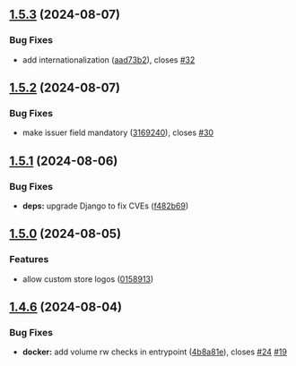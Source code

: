 ## [1.5.3](https://github.com/l4rm4nd/VoucherVault/compare/v1.5.2...v1.5.3) (2024-08-07)


### Bug Fixes

* add internationalization ([aad73b2](https://github.com/l4rm4nd/VoucherVault/commit/aad73b272ba94f6c65ae68558570ffb4602d86b7)), closes [#32](https://github.com/l4rm4nd/VoucherVault/issues/32)

## [1.5.2](https://github.com/l4rm4nd/VoucherVault/compare/v1.5.1...v1.5.2) (2024-08-07)


### Bug Fixes

* make issuer field mandatory ([3169240](https://github.com/l4rm4nd/VoucherVault/commit/316924022644d3a2e9e77f09b83c834e77273fa0)), closes [#30](https://github.com/l4rm4nd/VoucherVault/issues/30)

## [1.5.1](https://github.com/l4rm4nd/VoucherVault/compare/v1.5.0...v1.5.1) (2024-08-06)


### Bug Fixes

* **deps:** upgrade Django to fix CVEs ([f482b69](https://github.com/l4rm4nd/VoucherVault/commit/f482b695035d8f020eae6ae929ecfd765de836e0))

## [1.5.0](https://github.com/l4rm4nd/VoucherVault/compare/v1.4.6...v1.5.0) (2024-08-05)


### Features

* allow custom store logos ([0158913](https://github.com/l4rm4nd/VoucherVault/commit/0158913fb2c82552ade8720e4b14dda3a4de7269))

## [1.4.6](https://github.com/l4rm4nd/VoucherVault/compare/v1.4.5...v1.4.6) (2024-08-04)


### Bug Fixes

* **docker:** add volume rw checks in entrypoint ([4b8a81e](https://github.com/l4rm4nd/VoucherVault/commit/4b8a81ec6f6bb03c9eaea6610cadcfb9c844aabe)), closes [#24](https://github.com/l4rm4nd/VoucherVault/issues/24) [#19](https://github.com/l4rm4nd/VoucherVault/issues/19)

